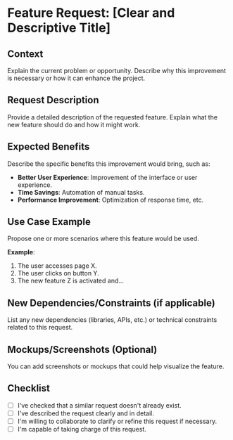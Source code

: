 # Feature Request: [Clear and Descriptive Title]

## Context

Explain the current problem or opportunity. Describe why this improvement is necessary or how it can enhance the project.

## Request Description

Provide a detailed description of the requested feature. Explain what the new feature should do and how it might work.

## Expected Benefits

Describe the specific benefits this improvement would bring, such as:

- **Better User Experience**: Improvement of the interface or user experience.
- **Time Savings**: Automation of manual tasks.
- **Performance Improvement**: Optimization of response time, etc.

## Use Case Example

Propose one or more scenarios where this feature would be used.

**Example**:

1. The user accesses page X.
2. The user clicks on button Y.
3. The new feature Z is activated and...

## New Dependencies/Constraints (if applicable)

List any new dependencies (libraries, APIs, etc.) or technical constraints related to this request.

## Mockups/Screenshots (Optional)

You can add screenshots or mockups that could help visualize the feature.

## Checklist

- [ ] I've checked that a similar request doesn't already exist.
- [ ] I've described the request clearly and in detail.
- [ ] I'm willing to collaborate to clarify or refine this request if necessary.
- [ ] I'm capable of taking charge of this request.
